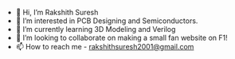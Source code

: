 - 👋 Hi, I’m Rakshith Suresh
- 👀 I’m interested in PCB Designing and Semiconductors.
- 🌱 I’m currently learning 3D Modeling and Verilog
- 💞️ I’m looking to collaborate on making a small fan website on F1!
- 📫 How to reach me - rakshithsuresh2001@gmail.com
<!---
RakshithSuresh2001/RakshithSuresh2001 is a ✨ special ✨ repository because its `README.md` (this file) appears on your GitHub profile.
You can click the Preview link to take a look at your changes.
--->
